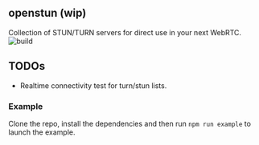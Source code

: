 ## openstun (wip)

Collection of STUN/TURN servers for direct use in your next WebRTC.
![build](https://github.com/divy-work/openstun/workflows/build/badge.svg)

## TODOs

* Realtime connectivity test for turn/stun lists.

### Example
Clone the repo, install the dependencies and then run
`npm run example` to launch the example.
